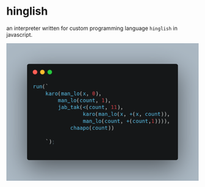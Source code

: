 # hinglish
an interpreter written for custom programming language `hinglish` in javascript.

![image](./carbon.png)

